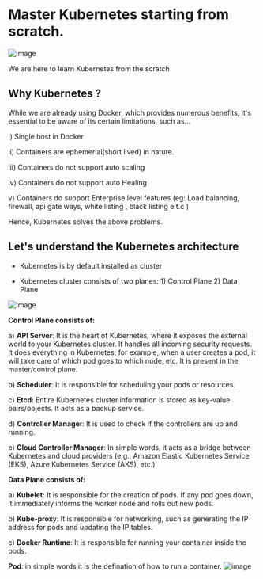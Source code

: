 
# Master Kubernetes starting from scratch.

![image](https://github.com/user-attachments/assets/392b4e9e-5e8e-41f2-9611-5106e4a0dff6)



We are here to learn Kubernetes from the scratch



## Why Kubernetes ?

While we are already using Docker, which provides numerous benefits, it's essential to be aware of its certain limitations, such as...

i) Single host in Docker

ii) Containers are ephemerial(short lived) in nature.

iii) Containers do not support auto scaling

iv) Containers do not support auto Healing

v) Containers do support Enterprise level features (eg: Load balancing, firewall, api gate ways, white listing , black listing e.t.c )

Hence, Kubernetes solves the above problems.
 
## Let's understand the Kubernetes architecture

* Kubernetes is by default installed as cluster

* Kubernetes cluster consists of two planes: 1) Control Plane 2) Data Plane

![image](https://github.com/user-attachments/assets/e3e01ac4-31d8-4598-bc8e-02e8237fac13)


**Control Plane consists of:**

a) **API Server**: It is the heart of Kubernetes, where it exposes the external world to your Kubernetes cluster. It handles all incoming security requests. It does everything in Kubernetes; for example, when a user creates a pod, it will take care of which pod goes to which node, etc. It is present in the master/control plane.

b) **Scheduler**: It is responsible for scheduling your pods or resources.

c) **Etcd**: Entire Kubernetes cluster information is stored as key-value pairs/objects. It acts as a backup service.

d) **Controller Manage**r: It is used to check if the controllers are up and running.

e) **Cloud Controller Manager**: In simple words, it acts as a bridge between Kubernetes and cloud providers (e.g., Amazon Elastic Kubernetes Service (EKS), Azure Kubernetes Service (AKS), etc.).

**Data Plane consists of:**

a) **Kubelet**: It is responsible for the creation of pods. If any pod goes down, it immediately informs the worker node and rolls out new pods.

b) **Kube-prox**y: It is responsible for networking, such as generating the IP address for pods and updating the IP tables.

c) **Docker Runtime**: It is responsible for running your container inside the pods.

**Pod**: in simple words it is the defination of how to run a container.
![image](https://github.com/user-attachments/assets/5c4a1c8b-5661-44f0-ab24-ead188ccc2ad)





